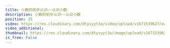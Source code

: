 ```yaml
---
title: 小数的初步认识——认识小数
description: 小数的初步认识——认识小数
position: 25
video: https://res.cloudinary.com/dtysyyt3a/video/upload/v1671539627/easymath/3年级下/07单元小数的初步认识/jmt49joar4twgi2keqg6.mp4
video_additional: 
thumbnail: https://res.cloudinary.com/dtysyyt3a/image/upload/v1671539629/easymath/3年级下/07单元小数的初步认识/th3gwt1lo8bnwqzgnz45.png
is_free: False
---
```

